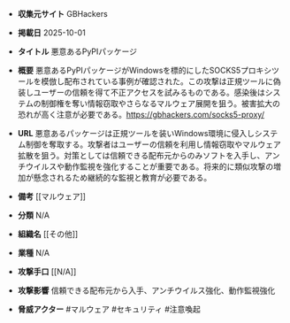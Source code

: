- **収集元サイト**
GBHackers

- **掲載日**
2025-10-01

- **タイトル**
悪意あるPyPIパッケージ

- **概要**
悪意あるPyPIパッケージがWindowsを標的にしたSOCKS5プロキシツールを模倣し配布されている事例が確認された。この攻撃は正規ツールに偽装しユーザーの信頼を得て不正アクセスを試みるものである。感染後はシステムの制御権を奪い情報窃取やさらなるマルウェア展開を狙う。被害拡大の恐れが高く注意が必要である。https://gbhackers.com/socks5-proxy/

- **URL**
悪意あるパッケージは正規ツールを装いWindows環境に侵入しシステム制御を奪取する。攻撃者はユーザーの信頼を利用し情報窃取やマルウェア拡散を狙う。対策としては信頼できる配布元からのみソフトを入手し、アンチウイルスや動作監視を強化することが重要である。将来的に類似攻撃の増加が懸念されるため継続的な監視と教育が必要である。

- **備考**
[[マルウェア]]

- **分類**
N/A

- **組織名**
[[その他]]

- **業種**
N/A

- **攻撃手口**
[[N/A]]

- **攻撃影響**
信頼できる配布元から入手、アンチウイルス強化、動作監視強化

- **脅威アクター**
#マルウェア #セキュリティ #注意喚起
